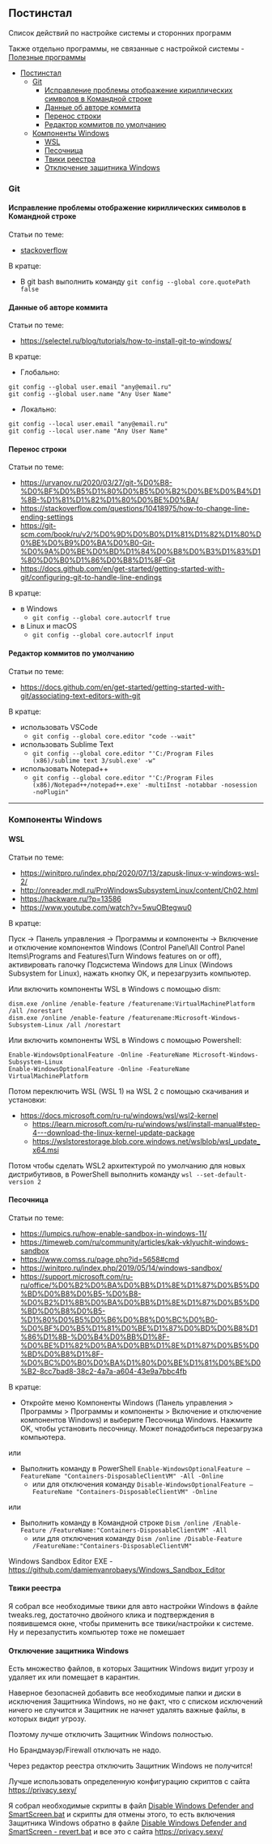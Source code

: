 ## Постинстал

Список действий по настройке системы и сторонних программ

Также отдельно программы, не связанные с настройкой системы - [Полезные программы](./Полезные%20программы.md)

- [Постинстал](#постинстал)
  - [Git](#git)
    - [Исправление проблемы отображение кириллических символов в Командной строке](#исправление-проблемы-отображение-кириллических-символов-в-командной-строке)
    - [Данные об авторе коммита](#данные-об-авторе-коммита)
    - [Перенос строки](#перенос-строки)
    - [Редактор коммитов по умолчанию](#редактор-коммитов-по-умолчанию)
  - [Компоненты Windows](#компоненты-windows)
    - [WSL](#wsl)
    - [Песочница](#песочница)
    - [Твики реестра](#твики-реестра)
    - [Отключение защитника Windows](#отключение-защитника-windows)


### Git

#### Исправление проблемы отображение кириллических символов в Командной строке

Статьи по теме:
- [stackoverflow](https://ru.stackoverflow.com/questions/1184169/%D0%9E%D1%82%D0%BE%D0%B1%D1%80%D0%B0%D0%B6%D0%B5%D0%BD%D0%B8%D0%B5-%D0%BA%D0%B8%D1%80%D0%B8%D0%BB%D0%BB%D0%B8%D1%87%D0%B5%D1%81%D0%BA%D0%B8%D1%85-%D0%B8%D0%BC%D1%91%D0%BD-%D1%84%D0%B0%D0%B9%D0%BB%D0%BE%D0%B2-%D0%B2-git-status)

В кратце:
- В git bash выполнить команду `git config --global core.quotePath false`

#### Данные об авторе коммита

Статьи по теме:
- https://selectel.ru/blog/tutorials/how-to-install-git-to-windows/

В кратце:
- Глобально:
```
git config --global user.email "any@email.ru"
git config --global user.name "Any User Name"
```
- Локально:
```
git config --local user.email "any@email.ru"
git config --local user.name "Any User Name"
```

#### Перенос строки

Статьи по теме:
- https://urvanov.ru/2020/03/27/git-%D0%B8-%D0%BF%D0%B5%D1%80%D0%B5%D0%B2%D0%BE%D0%B4%D1%8B-%D1%81%D1%82%D1%80%D0%BE%D0%BA/
- https://stackoverflow.com/questions/10418975/how-to-change-line-ending-settings
- https://git-scm.com/book/ru/v2/%D0%9D%D0%B0%D1%81%D1%82%D1%80%D0%BE%D0%B9%D0%BA%D0%B0-Git-%D0%9A%D0%BE%D0%BD%D1%84%D0%B8%D0%B3%D1%83%D1%80%D0%B0%D1%86%D0%B8%D1%8F-Git
- https://docs.github.com/en/get-started/getting-started-with-git/configuring-git-to-handle-line-endings

В кратце:
- в Windows
  - `git config --global core.autocrlf true`
- в Linux и macOS
  - `git config --global core.autocrlf input`

#### Редактор коммитов по умолчанию

Статьи по теме:
- https://docs.github.com/en/get-started/getting-started-with-git/associating-text-editors-with-git

В кратце:
- использовать VSCode
  - `git config --global core.editor "code --wait"`
- использовать Sublime Text
  - `git config --global core.editor "'C:/Program Files (x86)/sublime text 3/subl.exe' -w"`
- использовать Notepad++
  - `git config --global core.editor "'C:/Program Files (x86)/Notepad++/notepad++.exe' -multiInst -notabbar -nosession -noPlugin"`

---

### Компоненты Windows

#### WSL

Статьи по теме:
- https://winitpro.ru/index.php/2020/07/13/zapusk-linux-v-windows-wsl-2/
- http://onreader.mdl.ru/ProWindowsSubsystemLinux/content/Ch02.html
- https://hackware.ru/?p=13586
- https://www.youtube.com/watch?v=5wuOBtegwu0

В кратце:

Пуск -> Панель управления -> Программы и компоненты -> Включение и отключение компонентов Windows (Control Panel\All Control Panel Items\Programs and Features\Turn Windows features on or off), активировать галочку Подсистема Windows для Linux (Windows Subsystem for Linux), нажать кнопку ОК, и перезагрузить компьютер.

Или включить компоненты WSL в Windows с помощью dism:
```
dism.exe /online /enable-feature /featurename:VirtualMachinePlatform /all /norestart
dism.exe /online /enable-feature /featurename:Microsoft-Windows-Subsystem-Linux /all /norestart
```
Или включить компоненты WSL в Windows с помощью Powershell:
```
Enable-WindowsOptionalFeature -Online -FeatureName Microsoft-Windows-Subsystem-Linux
Enable-WindowsOptionalFeature -Online -FeatureName VirtualMachinePlatform
```

Потом переключить WSL (WSL 1) на WSL 2 с помощью скачивания и установки:
- https://docs.microsoft.com/ru-ru/windows/wsl/wsl2-kernel
  - https://learn.microsoft.com/ru-ru/windows/wsl/install-manual#step-4---download-the-linux-kernel-update-package
  - https://wslstorestorage.blob.core.windows.net/wslblob/wsl_update_x64.msi

Потом чтобы сделать WSL2 архитектурой по умолчанию для новых дистрибутивов, в PowerShell выполнить команду `wsl --set-default-version 2`

#### Песочница

Статьи по теме:
- https://lumpics.ru/how-enable-sandbox-in-windows-11/
- https://timeweb.com/ru/community/articles/kak-vklyuchit-windows-sandbox
- https://www.comss.ru/page.php?id=5658#cmd
- https://winitpro.ru/index.php/2019/05/14/windows-sandbox/
- https://support.microsoft.com/ru-ru/office/%D0%B2%D0%BA%D0%BB%D1%8E%D1%87%D0%B5%D0%BD%D0%B8%D0%B5-%D0%B8-%D0%B2%D1%8B%D0%BA%D0%BB%D1%8E%D1%87%D0%B5%D0%BD%D0%B8%D0%B5-%D1%80%D0%B5%D0%B6%D0%B8%D0%BC%D0%B0-%D0%BF%D0%B5%D1%81%D0%BE%D1%87%D0%BD%D0%B8%D1%86%D1%8B-%D0%B4%D0%BB%D1%8F-%D0%BE%D1%82%D0%BA%D0%BB%D1%8E%D1%87%D0%B5%D0%BD%D0%B8%D1%8F-%D0%BC%D0%B0%D0%BA%D1%80%D0%BE%D1%81%D0%BE%D0%B2-8cc7bad8-38c2-4a7a-a604-43e9a7bbc4fb

В кратце:

- Откройте меню Компоненты Windows (Панель управления > Программы > Программы и компоненты > Включение и отключение компонентов Windows) и выберите Песочница Windows. Нажмите OK, чтобы установить песочницу. Может понадобиться перезагрузка компьютера.

или

- Выполнить команду в PowerShell `Enable-WindowsOptionalFeature –FeatureName "Containers-DisposableClientVM" -All -Online`
  - или для отключения команду `Disable-WindowsOptionalFeature –FeatureName "Containers-DisposableClientVM" -Online`

или

- Выполнить команду в Командной строке `Dism /online /Enable-Feature /FeatureName:"Containers-DisposableClientVM" -All`
  - или для отключения команду `Dism /online /Disable-Feature /FeatureName:"Containers-DisposableClientVM"`

Windows Sandbox Editor EXE - https://github.com/damienvanrobaeys/Windows_Sandbox_Editor

#### Твики реестра

Я собрал все необходимые твики для авто настройки Windows в файле tweaks.reg, достаточно двойного клика и подтверждения в появившемся окне, чтобы применить все твики/настройки к системе. Ну и перезапустить компьютер тоже не помешает

#### Отключение защитника Windows

Есть множество файлов, в которых Защитник Windows видит угрозу и удаляет их или помещает в карантин.

Наверное безопасней добавить все необходимые папки и диски в исключения Защитника Windows, но не факт, что с списком исключений ничего не случится и Защитник не начнет удалять важные файлы, в которых видит угрозу.

Поэтому лучше отключить Защитник Windows полностью.

Но Брандмауэр/Firewall отключать не надо.

Через редактор реестра отключить Защитник Windows не получится!

Лучше использовать определенную конфигурацию скриптов с сайта https://privacy.sexy/

Я собрал необходимые скрипты в файл [Disable Windows Defender and SmartScreen.bat](./scripts/Disable%20Windows%20Defender%20and%20SmartScreen.bat) и скрипты для отмены этого, то есть включения Защитника Windows обратно в файле [Disable Windows Defender and SmartScreen - revert.bat](./scripts/Disable%20Windows%20Defender%20and%20SmartScreen%20-%20revert.bat) и все это с сайта https://privacy.sexy/
